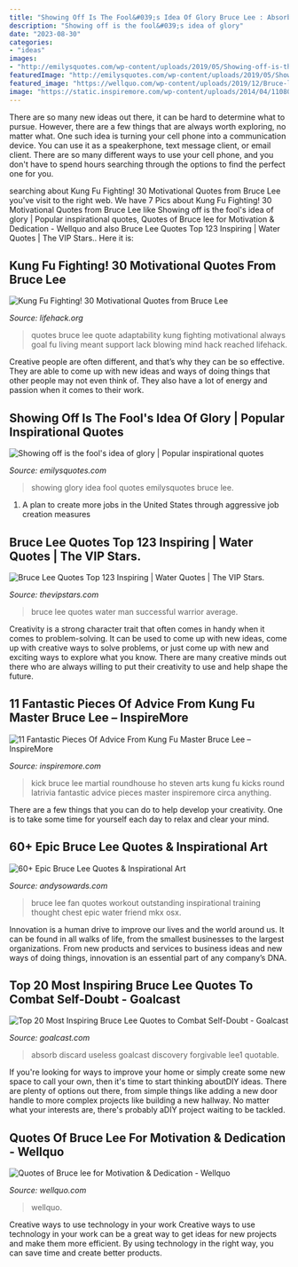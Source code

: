 ```yaml
---
title: "Showing Off Is The Fool&#039;s Idea Of Glory Bruce Lee : Absorb Discard Useless Goalcast Discovery Forgivable Lee1 Quotable"
description: "Showing off is the fool&#039;s idea of glory"
date: "2023-08-30"
categories:
- "ideas"
images:
- "http://emilysquotes.com/wp-content/uploads/2019/05/Showing-off-is-the-fools-idea-of-glory..jpg"
featuredImage: "http://emilysquotes.com/wp-content/uploads/2019/05/Showing-off-is-the-fools-idea-of-glory..jpg"
featured_image: "https://wellquo.com/wp-content/uploads/2019/12/Bruce-lee-Quotes-on-Wisdom-1024x576.jpg"
image: "https://static.inspiremore.com/wp-content/uploads/2014/04/11080036/bruce-lee-1.jpg"
---
```



There are so many new ideas out there, it can be hard to determine what to pursue. However, there are a few things that are always worth exploring, no matter what. One such idea is turning your cell phone into a communication device. You can use it as a speakerphone, text message client, or email client. There are so many different ways to use your cell phone, and you don't have to spend hours searching through the options to find the perfect one for you.

	

		
searching about Kung Fu Fighting! 30 Motivational Quotes from Bruce Lee you've visit to the right web. We have 7 Pics about Kung Fu Fighting! 30 Motivational Quotes from Bruce Lee like Showing off is the fool&#039;s idea of glory | Popular inspirational quotes, Quotes of Bruce lee for Motivation &amp; Dedication - Wellquo and also Bruce Lee Quotes Top 123 Inspiring | Water Quotes | The VIP Stars.. Here it is:
		
    
## Kung Fu Fighting! 30 Motivational Quotes From Bruce Lee

<img loading=lazy src="https://cdn.lifehack.org/wp-content/uploads/2015/11/03223504/quote-Bruce-Lee-showing-off-is-the-fools-idea-of-89088.png" onerror="this.onerror=null;this.src='https://tse3.mm.bing.net/th?id=OIP.GJ8uDeXhpBTJ69Y92XvC-QHaDy&amp;pid=15.1';" alt="Kung Fu Fighting! 30 Motivational Quotes from Bruce Lee">

_Source: lifehack.org_

>quotes bruce lee quote adaptability kung fighting motivational always goal fu living meant support lack blowing mind hack reached lifehack. 

	

Creative people are often different, and that’s why they can be so effective. They are able to come up with new ideas and ways of doing things that other people may not even think of. They also have a lot of energy and passion when it comes to their work.

    
## Showing Off Is The Fool&#039;s Idea Of Glory | Popular Inspirational Quotes

<img loading=lazy src="http://emilysquotes.com/wp-content/uploads/2019/05/Showing-off-is-the-fools-idea-of-glory..jpg" onerror="this.onerror=null;this.src='https://tse4.mm.bing.net/th?id=OIP.2FkEvJAF-WCLoJuqC1O1cwHaHa&amp;pid=15.1';" alt="Showing off is the fool&#039;s idea of glory | Popular inspirational quotes">

_Source: emilysquotes.com_

>showing glory idea fool quotes emilysquotes bruce lee. 

	

1. A plan to create more jobs in the United States through aggressive job creation measures 

    
## Bruce Lee Quotes Top 123 Inspiring | Water Quotes | The VIP Stars.

<img loading=lazy src="https://thevipstars.com/wp-content/uploads/2020/04/bruce-lee-quotes-13.png" onerror="this.onerror=null;this.src='https://tse3.mm.bing.net/th?id=OIP.pNiiZxtYRJzS8Nx7WBG4cgHaEH&amp;pid=15.1';" alt="Bruce Lee Quotes Top 123 Inspiring | Water Quotes | The VIP Stars.">

_Source: thevipstars.com_

>bruce lee quotes water man successful warrior average. 

	

Creativity is a strong character trait that often comes in handy when it comes to problem-solving. It can be used to come up with new ideas, come up with creative ways to solve problems, or just come up with new and exciting ways to explore what you know. There are many creative minds out there who are always willing to put their creativity to use and help shape the future.

    
## 11 Fantastic Pieces Of Advice From Kung Fu Master Bruce Lee – InspireMore

<img loading=lazy src="https://static.inspiremore.com/wp-content/uploads/2014/04/11080036/bruce-lee-1.jpg" onerror="this.onerror=null;this.src='https://tse2.mm.bing.net/th?id=OIP.VsdxitiCiuVsOUKc6V4q8QHaE6&amp;pid=15.1';" alt="11 Fantastic Pieces Of Advice From Kung Fu Master Bruce Lee – InspireMore">

_Source: inspiremore.com_

>kick bruce lee martial roundhouse ho steven arts kung fu kicks round latrivia fantastic advice pieces master inspiremore circa anything. 

	

There are a few things that you can do to help develop your creativity. One is to take some time for yourself each day to relax and clear your mind.

    
## 60+ Epic Bruce Lee Quotes &amp; Inspirational Art

<img loading=lazy src="http://www.andysowards.com/blog/assets/bruce_lee_by_nexxnecis-d3basjp-680x340.jpg" onerror="this.onerror=null;this.src='https://tse3.mm.bing.net/th?id=OIP.hHJQB0kedfJcT6_3pZduWgHaDt&amp;pid=15.1';" alt="60+ Epic Bruce Lee Quotes &amp; Inspirational Art">

_Source: andysowards.com_

>bruce lee fan quotes workout outstanding inspirational training thought chest epic water friend mkx osx. 

	

Innovation is a human drive to improve our lives and the world around us. It can be found in all walks of life, from the smallest businesses to the largest organizations. From new products and services to business ideas and new ways of doing things, innovation is an essential part of any company’s DNA.

    
## Top 20 Most Inspiring Bruce Lee Quotes To Combat Self-Doubt - Goalcast

<img loading=lazy src="http://www.goalcast.com/wp-content/uploads/2016/11/bruce-lee1.jpg" onerror="this.onerror=null;this.src='https://tse1.mm.bing.net/th?id=OIP.wW7ouSBI2wtTzh2083r6zgHaD4&amp;pid=15.1';" alt="Top 20 Most Inspiring Bruce Lee Quotes to Combat Self-Doubt - Goalcast">

_Source: goalcast.com_

>absorb discard useless goalcast discovery forgivable lee1 quotable. 

	

If you're looking for ways to improve your home or simply create some new space to call your own, then it's time to start thinking aboutDIY ideas. There are plenty of options out there, from simple things like adding a new door handle to more complex projects like building a new hallway. No matter what your interests are, there's probably aDIY project waiting to be tackled.

    
## Quotes Of Bruce Lee For Motivation &amp; Dedication - Wellquo

<img loading=lazy src="https://wellquo.com/wp-content/uploads/2019/12/Bruce-lee-Quotes-on-Wisdom-1024x576.jpg" onerror="this.onerror=null;this.src='https://tse3.mm.bing.net/th?id=OIP.ZJdgkef57Q-quANjX_tmjQHaEK&amp;pid=15.1';" alt="Quotes of Bruce lee for Motivation &amp; Dedication - Wellquo">

_Source: wellquo.com_

>wellquo. 

	

Creative ways to use technology in your work
Creative ways to use technology in your work can be a great way to get ideas for new projects and make them more efficient. By using technology in the right way, you can save time and create better products.

